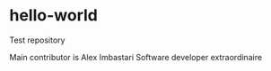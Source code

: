 hello-world
===========

Test repository

Main contributor is Alex Imbastari
Software developer extraordinaire
